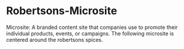 # Robertsons-Microsite
Microsite: A branded content site that companies use to promote their individual products, events, or campaigns.
The following microsite is centered around the robertsons spices.
